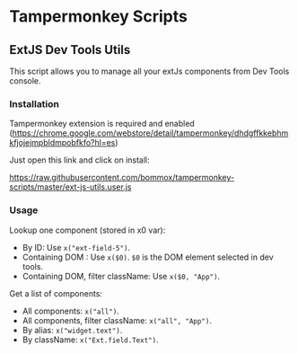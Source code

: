 # Tampermonkey Scripts

## ExtJS Dev Tools Utils

This script allows you to manage all your extJs components from Dev Tools console.

### Installation

Tampermonkey extension is required and enabled (https://chrome.google.com/webstore/detail/tampermonkey/dhdgffkkebhmkfjojejmpbldmpobfkfo?hl=es)

Just open this link and click on install:

 https://raw.githubusercontent.com/bommox/tampermonkey-scripts/master/ext-js-utils.user.js

### Usage
 
Lookup one component  (stored in x0  var):

- By ID: Use `x("ext-field-5")`. 
- Containing DOM : Use `x($0)`.  `$0` is the DOM element selected in dev tools.
- Containing DOM, filter className: Use `x($0, "App")`.

Get a list of components:

- All components: `x("all")`. 
- All components, filter className: `x("all", "App")`. 
- By alias: `x("widget.text")`. 
- By className: `x("Ext.field.Text")`. 

